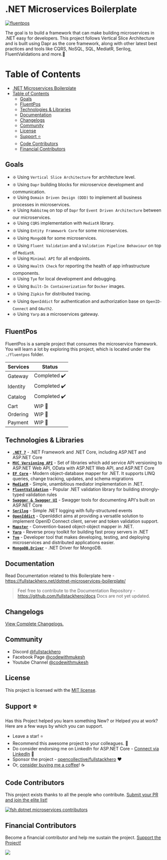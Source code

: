 # .NET Microservices Boilerplate

[![fluentpos](https://github.com/fullstackhero/dotnet-microservices-boilerplate/actions/workflows/fluentpos-cicd.yaml/badge.svg?branch=main)](https://github.com/fullstackhero/dotnet-microservices-boilerplate/actions/workflows/fluentpos-cicd.yaml)

The goal is to build a framework that can make building microservices in .NET easy for developers. This project follows Vertical Slice Architecture and is built using Dapr as the core framework, along with other latest best practices and tools like CQRS, NoSQL, SQL, MediatR, Serilog, FluentValidations and more.🚀

# Table of Contents

- [.NET Microservices Boilerplate](#net-microservices-boilerplate)
- [Table of Contents](#table-of-contents)
  - [Goals](#goals)
  - [FluentPos](#fluentpos)
  - [Technologies \& Libraries](#technologies--libraries)
  - [Documentation](#documentation)
  - [Changelogs](#changelogs)
  - [Community](#community)
  - [License](#license)
  - [Support ⭐](#support-)
  - [Code Contributors](#code-contributors)
  - [Financial Contributors](#financial-contributors)


## Goals

- :sparkle: Using `Vertical Slice Architecture` for architecture level.
- :sparkle: Using `Dapr` building blocks for microservice development and communication.
- :sparkle: Using `Domain Driven Design (DDD)` to implement all business processes in microservices.
- :sparkle: Using `Rabbitmq` on top of `Dapr` for `Event Driven Architecture` between our microservices.
- :sparkle: Using `CQRS` implementation with `MediatR` library.
- :sparkle: Using `Entity Framework Core` for some microservices.
- :sparkle: Using `MongoDB` for some microservices.
- :sparkle: Using `Fluent Validation` and a `Validation Pipeline Behaviour` on top of `MediatR`.
- :sparkle: Using `Minimal API` for all endpoints.
- :sparkle: Using `Health Check` for reporting the health of app infrastructure components.
- :sparkle: Using `Tye` for local development and debugging.
- :sparkle: Using `Built-In Containerization` for `Docker` images.
- :sparkle: Using `Zipkin` for distributed tracing.
- :sparkle: Using `OpenIddict` for authentication and authorization base on `OpenID-Connect` and `OAuth2`.
- :sparkle: Using `Yarp` as a microservices gateway.

## FluentPos

FluentPos is a sample project that consumes the microservice framework. You will learn a lot by exploring this project, which is located under the `./fluentpos` folder.


| Services          | Status         |
| ----------------- | -------------- |
| Gateway           | Completed ✔️   |
| Identity          | Completed ✔️   |
| Catalog           | Completed ✔️   |
| Cart              | WIP       🚧   |
| Ordering          | WIP       🚧   |
| Payment           | WIP       🚧   |

## Technologies & Libraries

- **[`.NET 7`](https://dotnet.microsoft.com/download)** - .NET Framework and .NET Core, including ASP.NET and ASP.NET Core
- **[`MVC Versioning API`](https://github.com/microsoft/aspnet-api-versioning)** - Set of libraries which add service API versioning to ASP.NET Web API, OData with ASP.NET Web API, and ASP.NET Core
- **[`EF Core`](https://github.com/dotnet/efcore)** - Modern object-database mapper for .NET. It supports LINQ queries, change tracking, updates, and schema migrations
- **[`MediatR`](https://github.com/jbogard/MediatR)** - Simple, unambitious mediator implementation in .NET.
- **[`FluentValidation`](https://github.com/FluentValidation/FluentValidation)** - Popular .NET validation library for building strongly-typed validation rules
- **[`Swagger & Swagger UI`]()** - Swagger tools for documenting API's built on ASP.NET Core
- **[`Serilog`](https://github.com/serilog/serilog)** - Simple .NET logging with fully-structured events
- **[`OpenIddict`](https://github.com/openiddict/openiddict-core)** - OpenIddict aims at providing a versatile solution to implement OpenID Connect client, server and token validation support.
- **[`Mapster`](https://github.com/MapsterMapper/Mapster)** - Convention-based object-object mapper in .NET.
- **[`Yarp`](https://github.com/microsoft/reverse-proxy)** - Reverse proxy toolkit for building fast proxy servers in .NET
- **[`Tye`](https://github.com/dotnet/tye)** - Developer tool that makes developing, testing, and deploying microservices and distributed applications easier.
- **[`MongoDB.Driver`](https://github.com/mongodb/mongo-csharp-driver)** - .NET Driver for MongoDB.

## Documentation

Read Documentation related to this Boilerplate here - https://fullstackhero.net/dotnet-microservices-boilerplate/
> Feel free to contribute to the Documentation Repository - https://github.com/fullstackhero/docs
> Docs are not yet updated.

## Changelogs

[View Complete Changelogs.](https://github.com/fullstackhero/dotnet-microservices-boilerplate/blob/main/CHANGELOGS.md)

## Community

- Discord [@fullstackhero](https://discord.gg/gdgHRt4mMw)
- Facebook Page [@codewithmukesh](https://facebook.com/codewithmukesh)
- Youtube Channel [@codewithmukesh](https://youtube.com/c/codewithmukesh)

## License

This project is licensed with the [MIT license](LICENSE).


## Support ⭐

Has this Project helped you learn something New? or Helped you at work?
Here are a few ways by which you can support.

-   Leave a star! ⭐
-   Recommend this awesome project to your colleagues. 🥇
-   Do consider endorsing me on LinkedIn for ASP.NET Core - [Connect via LinkedIn](https://codewithmukesh.com/linkedin) 🦸
-   Sponsor the project - [opencollective/fullstackhero](https://opencollective.com/fullstackhero) ❤️
-   Or, [consider buying me a coffee](https://www.buymeacoffee.com/codewithmukesh)! ☕


## Code Contributors

This project exists thanks to all the people who contribute. [Submit your PR and join the elite list!](CONTRIBUTING.md)

[![fsh dotnet microservices contributors](https://contrib.rocks/image?repo=fullstackhero/dotnet-microservices-boilerplate "fsh dotnet microservices contributors")](https://github.com/fullstackhero/dotnet-microservices-boilerplate/graphs/contributors)


## Financial Contributors

Become a financial contributor and help me sustain the project. [Support the Project!](https://opencollective.com/fullstackhero/contribute)

<a href="https://opencollective.com/fullstackhero"><img src="https://opencollective.com/fullstackhero/individuals.svg?width=890"></a>
